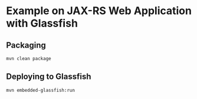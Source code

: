 # Example on JAX-RS Web Application with Glassfish

## Packaging
```
mvn clean package
```

## Deploying to Glassfish
```
mvn embedded-glassfish:run
```
